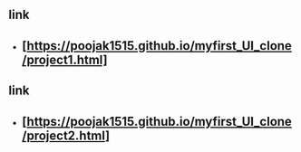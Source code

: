 ## link 
- ## [https://poojak1515.github.io/myfirst_UI_clone/project1.html] 
## link
- ## [https://poojak1515.github.io/myfirst_UI_clone/project2.html]
